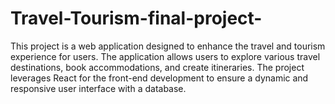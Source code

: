 # Travel-Tourism-final-project-
This project is a web application designed to enhance the travel and tourism experience for users. The application allows users to explore various travel destinations, book accommodations, and create itineraries. The project leverages React for the front-end development to ensure a dynamic and responsive user interface with a database.
